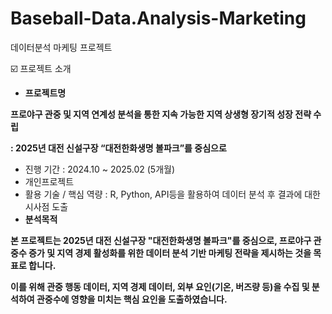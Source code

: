 # Baseball-Data.Analysis-Marketing
데이터분석 마케팅 프로젝트

☑️ 프로젝트 소개

- **프로젝트명**

**프로야구 관중 및 지역 연계성 분석을 통한 지속 가능한 지역 상생형 장기적 성장 전략 수립**

**: 2025년 대전 신설구장 “대전한화생명 볼파크”를 중심으로**

- 진행 기간 : 2024.10 ~ 2025.02 (5개월)
- 개인프로젝트
- 활용 기술 / 핵심 역량 :  R, Python, API등을 활용하여 데이터 분석 후 결과에 대한 시사점 도출
- **분석목적**

**본 프로젝트는 2025년 대전 신설구장 "대전한화생명 볼파크"를 중심으로, 프로야구 관중수 증가 및 지역 경제 활성화를 위한 데이터 분석 기반 마케팅 전략을 제시하는 것을 목표로 합니다.**

**이를 위해 관중 행동 데이터, 지역 경제 데이터, 외부 요인(기온, 버즈량 등)을 수집 및 분석하여 관중수에 영향을 미치는 핵심 요인을 도출하였습니다.**

